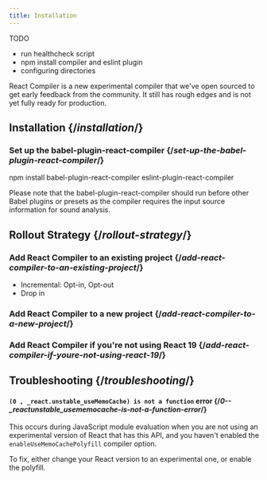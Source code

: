 ```yaml
---
title: Installation
---
```


<Intro>
TODO
</Intro>

<YouWillLearn>

* run healthcheck script
* npm install compiler and eslint plugin
* configuring directories

</YouWillLearn>

<Note>
React Compiler is a new experimental compiler that we've open sourced to get early feedback from the community. It still has rough edges and is not yet fully ready for production.
</Note>

## Installation {/*installation*/}

### Set up the babel-plugin-react-compiler {/*set-up-the-babel-plugin-react-compiler*/}

<TerminalBlock>
npm install babel-plugin-react-compiler eslint-plugin-react-compiler
</TerminalBlock>

Please note that the babel-plugin-react-compiler should run before other Babel plugins or presets as the compiler requires the input source information for sound analysis.

## Rollout Strategy {/*rollout-strategy*/}

### Add React Compiler to an existing project {/*add-react-compiler-to-an-existing-project*/}

- Incremental: Opt-in, Opt-out
- Drop in

### Add React Compiler to a new project {/*add-react-compiler-to-a-new-project*/}

### Add React Compiler if you're not using React 19 {/*add-react-compiler-if-youre-not-using-react-19*/}

## Troubleshooting {/*troubleshooting*/}

#### `(0 , _react.unstable_useMemoCache) is not a function` error {/*0--_reactunstable_usememocache-is-not-a-function-error*/}

This occurs during JavaScript module evaluation when you are not using an experimental version of React that has this API, and you haven't enabled the `enableUseMemoCachePolyfill` compiler option.

To fix, either change your React version to an experimental one, or enable the polyfill.
